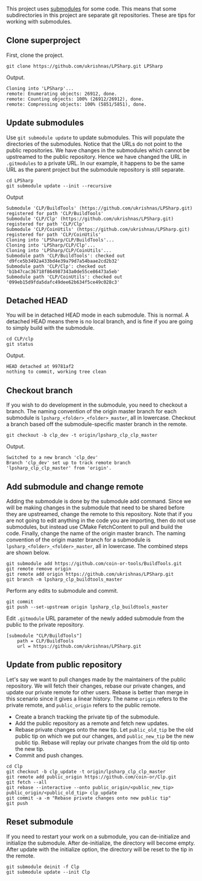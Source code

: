
This project uses
[submodules](http://git-scm.com/book/en/v2/Git-Tools-Submodules) for some code.
This means that some subdirectories in this project are separate git
repositories. These are tips for working with submodules.

## Clone superproject

First, clone the project.
```
git clone https://github.com/ukrishnas/LPSharp.git LPSharp
```

Output.
```
Cloning into 'LPSharp'...
remote: Enumerating objects: 26912, done.
remote: Counting objects: 100% (26912/26912), done.
remote: Compressing objects: 100% (5851/5851), done.
```

## Update submodules

Use `git submodule update` to update submodules. This
will populate the directories of the submodules. Notice that the URLs do not
point to the public repositories. We have changes in the submodules which cannot
be upstreamed to the public repository. Hence we have changed the URL in
`.gitmodules` to a private URL. In our example, it happens to be the same URL as
the parent project but the submodule repository is still separate.
```
cd LPSharp
git submodule update --init --recursive
```

Output
```
Submodule 'CLP/BuildTools' (https://github.com/ukrishnas/LPSharp.git) registered for path 'CLP/BuildTools'
Submodule 'CLP/Clp' (https://github.com/ukrishnas/LPSharp.git) registered for path 'CLP/Clp'
Submodule 'CLP/CoinUtils' (https://github.com/ukrishnas/LPSharp.git) registered for path 'CLP/CoinUtils'
Cloning into 'LPSharp/CLP/BuildTools'...
Cloning into 'LPSharp/CLP/Clp'...
Cloning into 'LPSharp/CLP/CoinUtils'...
Submodule path 'CLP/BuildTools': checked out 'd9fce5b3492a433bd4e39a79d7a54baae2cd2b32'
Submodule path 'CLP/Clp': checked out 'b1b47cac36718f864987343a0de55ce86473a5eb'
Submodule path 'CLP/CoinUtils': checked out '099eb15d9fda5dafc49dee62b634f5ce49c028c3'
```

## Detached HEAD

You will be in detached HEAD mode in each submodule. This is normal. A detached
HEAD means there is no local branch, and is fine if you are going to simply
build with the submodule.

```
cd CLP/clp
git status
```

Output.
```
HEAD detached at 99781af2
nothing to commit, working tree clean
```

## Checkout branch

If you wish to do development in the submodule, you need to checkout a branch.
The naming convention of the origin master branch for each submodule is
`lpsharp_<folder>_<folder>_master`, all in lowercase. Checkout a branch based
off the submodule-specific master branch in the remote.

```
git checkout -b clp_dev -t origin/lpsharp_clp_clp_master
```

Output.
```
Switched to a new branch 'clp_dev'
Branch 'clp_dev' set up to track remote branch 'lpsharp_clp_clp_master' from 'origin'.
```

## Add submodule and change remote

Adding the submodule is done by the submodule add command. Since we will be
making changes in the submodule that need to be shared before they are
upstreamed, change the remote to this repository. Note that if you are not going
to edit anything in the code you are importing, then do not use submodules, but
instead use CMake FetchContent to pull and build the code. Finally, change the
name of the origin master branch. The naming convention of the origin master
branch for a submodule is `lpsharp_<folder>_<folder>_master`, all in lowercase.
The combined steps are shown below.

```
git submodule add https://github.com/coin-or-tools/BuildTools.git
git remote remove origin
git remote add origin https://github.com/ukrishnas/LPSharp.git
git branch -m lpsharp_clp_buildtools_master
```

Perform any edits to submodule and commit.

```
git commit
git push --set-upstream origin lpsharp_clp_buildtools_master
```

Edit `.gitmodule` URL parameter of the newly added submodule from the public to
the private repository.

```
[submodule "CLP/BuildTools"]
	path = CLP/BuildTools
	url = https://github.com/ukrishnas/LPSharp.git
```

## Update from public repository

Let's say we want to pull changes made by the maintainers of the public
repository. We will fetch their changes, rebase our private changes, and update
our private remote for other users. Rebase is better than merge in this scenario
since it gives a linear history. The name `origin` refers to the private remote,
and `public_origin` refers to the public remote.

- Create a branch tracking the private tip of the submodule.
- Add the public repository as a remote and fetch new updates.
- Rebase private changes onto the new tip. Let `public_old_tip` be the old public
  tip on which we put our changes, and `public_new_tip` be the new public tip.
  Rebase will replay our private changes from the old tip onto the new tip.
- Commit and push changes.

```
cd Clp
git checkout -b clp_update -t origin/lpsharp_clp_clp_master
git remote add public_origin https://github.com/coin-or/Clp.git
git fetch --all
git rebase --interactive --onto public_origin/<public_new_tip> public_origin/<public_old_tip> clp_update
git commit -a -m "Rebase private changes onto new public tip"
git push
```

## Reset submodule

If you need to restart your work on a submodule, you can de-initialize and
initialize the submodule. After de-initialize, the directory will become empty.
After update with the initialize option, the directory will be reset to the tip
in the remote.

```
git submodule deinit -f Clp
git submodule update --init Clp
```